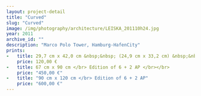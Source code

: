 ```yaml
---
layout: project-detail
title: "Curved"
slug: "Curved"
image: /img/photography/architecture/LEISKA_201110h24.jpg
year: 2011
archive_id: ""
description: "Marco Polo Tower, Hamburg-HafenCity"
prints:
-   title: 29,7 cm x 42,0 cm &nbsp;&nbsp; (24,9 cm x 33,2 cm) &nbsp;&nbsp;</br> Edition of 120 + 6 AP </br></br>
    price: 120,00 €
-   title: 67 cm x 90 cm </br> Edition of 6 + 2 AP </br></br>
    price: "450,00 €"
-   title: "90 cm x 120 cm </br> Edition of 6 + 2 AP"
    price: "600,00 €"
---
```

